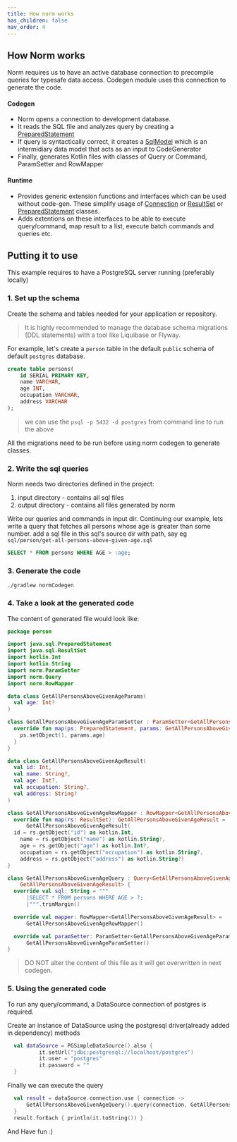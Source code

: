 ```yaml
---
title: How norm works
has_children: false
nav_order: 4
---
```


## How Norm works

Norm requires us to have an active database connection to precompile queries for typesafe data access. Codegen module uses this connection to generate the code.
    
#### Codegen
- Norm opens a connection to development database. 
- It reads the SQL file and analyzes query by creating a [PreparedStatement](https://docs.oracle.com/javase/7/docs/api/java/sql/PreparedStatement.html)
- If query is syntactically correct, it creates a [SqlModel](https://github.com/medly/norm/blob/master/codegen/src/main/kotlin/norm/SqlAnalyzer.kt) which is an intermidiary data model that acts as an input to CodeGenerator
- Finally, generates Kotlin files with classes of Query or Command, ParamSetter and RowMapper

#### Runtime     

- Provides generic extension functions and interfaces which can be used without code-gen. These simplify usage of [Connection](https://docs.oracle.com/javase/7/docs/api/java/sql/Connection.html) or [ResultSet](https://docs.oracle.com/javase/7/docs/api/java/sql/ResultSet.html) or [PreparedStatement](https://docs.oracle.com/javase/7/docs/api/java/sql/PreparedStatement.html) classes.
- Adds extentions on these interfaces to be able to execute query/command, map result to a list, execute batch commands and queries etc.


## Putting it to use

This example requires to have a PostgreSQL server running (preferably locally)


### 1. Set up the schema

Create the schema and tables needed for your application or repository.

> It is highly recommended to manage the database schema migrations (DDL statements) with a tool like Liquibase or Flyway.

For example, let's create a `person` table in the default `public` schema of default `postgres` database. 

```sql
create table persons(
    id SERIAL PRIMARY KEY,
    name VARCHAR,
    age INT, 
    occupation VARCHAR,
    address VARCHAR
);
```

> we can use the `psql -p 5432 -d postgres` from command line to run the above

All the migrations need to be run before using norm codegen to generate classes.


### 2. Write the sql queries

Norm needs two directories defined in the project:
1. input directory - contains all sql files
2. output directory - contains all files generated by norm


Write our queries and commands in input dir. Continuing our example, lets write a query that fetches all persons whose age is greater than some number.
add a sql file in this sql's source dir with path, say eg `sql/person/get-all-persons-above-given-age.sql`
        
```SQL
SELECT * FROM persons WHERE AGE > :age;
```

### 3. Generate the code 

```
./gradlew normCodegen
```

### 4. Take a look at the generated code

The content of generated file would look like:
```kotlin 
package person

import java.sql.PreparedStatement
import java.sql.ResultSet
import kotlin.Int
import kotlin.String
import norm.ParamSetter
import norm.Query
import norm.RowMapper

data class GetAllPersonsAboveGivenAgeParams(
  val age: Int?
)

class GetAllPersonsAboveGivenAgeParamSetter : ParamSetter<GetAllPersonsAboveGivenAgeParams> {
  override fun map(ps: PreparedStatement, params: GetAllPersonsAboveGivenAgeParams) {
    ps.setObject(1, params.age)
  }
}

data class GetAllPersonsAboveGivenAgeResult(
  val id: Int,
  val name: String?,
  val age: Int?,
  val occupation: String?,
  val address: String?
)

class GetAllPersonsAboveGivenAgeRowMapper : RowMapper<GetAllPersonsAboveGivenAgeResult> {
  override fun map(rs: ResultSet): GetAllPersonsAboveGivenAgeResult =
      GetAllPersonsAboveGivenAgeResult(
  id = rs.getObject("id") as kotlin.Int,
    name = rs.getObject("name") as kotlin.String?,
    age = rs.getObject("age") as kotlin.Int?,
    occupation = rs.getObject("occupation") as kotlin.String?,
    address = rs.getObject("address") as kotlin.String?)
}

class GetAllPersonsAboveGivenAgeQuery : Query<GetAllPersonsAboveGivenAgeParams,
    GetAllPersonsAboveGivenAgeResult> {
  override val sql: String = """
      |SELECT * FROM persons WHERE AGE > ?;
      |""".trimMargin()

  override val mapper: RowMapper<GetAllPersonsAboveGivenAgeResult> =
      GetAllPersonsAboveGivenAgeRowMapper()

  override val paramSetter: ParamSetter<GetAllPersonsAboveGivenAgeParams> =
      GetAllPersonsAboveGivenAgeParamSetter()
}
```

> DO NOT alter the content of this file as it will get overwritten in next codegen.

### 5. Using the generated code

To run any query/command, a DataSource connection of postgres is required.

Create an instance of DataSource using the postgresql driver(already added in dependency) methods
```kotlin
  val dataSource = PGSimpleDataSource().also {
          it.setUrl("jdbc:postgresql://localhost/postgres")
          it.user = "postgres"
          it.password = ""
  }
``` 

Finally we can execute the query

```kotlin
  val result = dataSource.connection.use { connection -> 
      GetAllPersonsAboveGivenAgeQuery().query(connection, GetAllPersonsAboveGivenAgeParams(20))
  }
  result.forEach { println(it.toString()) }
```  

And Have fun :)

